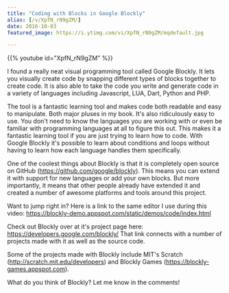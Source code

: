 ```yaml
---
title: "Coding with Blocks in Google Blockly"
alias: [/v/XpfN_rN9gZM/]
date: 2016-10-03
featured_image: https://i.ytimg.com/vi/XpfN_rN9gZM/mqdefault.jpg

---
```


{{% youtube id="XpfN_rN9gZM" %}}

I found a really neat visual programming tool called Google Blockly. It lets you visually create code by snapping different types of blocks together to create code. It is also able to take the code you write and generate code in a variety of languages including Javascript, LUA, Dart, Python and PHP.

The tool is a fantastic learning tool and makes code both readable and easy to manipulate. Both major pluses in my book. It's also ridiculously easy to use. You don't need to know the languages you are working with or even be familiar with programming languages at all to figure this out. This makes it a fantastic learning tool if you are just trying to learn how to code. With Google Blockly it's possible to learn about conditions and loops without having to learn how each language handles them specifically.

One of the coolest things about Blockly is that it is completely open source on GitHub (https://github.com/google/blockly). This means you can extend it with support for new languages or add your own blocks. But more importantly, it means that other people already have extended it and created a number of awesome platforms and tools around this project.

Want to jump right in? Here is a link to the same editor I use during this video: https://blockly-demo.appspot.com/static/demos/code/index.html

Check out Blockly over at it's project page here: https://developers.google.com/blockly/
That link connects with a number of projects made with it as well as the source code.

Some of the projects made with Blockly include MIT's Scratch (http://scratch.mit.edu/developers) and Blockly Games (https://blockly-games.appspot.com).


What do you think of Blockly? Let me know in the comments!